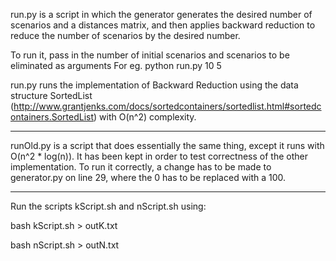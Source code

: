 run.py is a script in which the generator generates the desired number of scenarios and a distances matrix, and then applies 
backward reduction to reduce the number of scenarios by the desired number.

To run it, pass in the number of initial scenarios and scenarios to be eliminated as arguments 
For eg. python run.py 10 5 

run.py runs the implementation of Backward Reduction using the data structure SortedList (http://www.grantjenks.com/docs/sortedcontainers/sortedlist.html#sortedcontainers.SortedList) with O(n^2) complexity.


*****

runOld.py is a script that does essentially the same thing, except it runs with O(n^2 * log(n)). It has been kept in order to test correctness of the other implementation. To run it correctly, a change has to be made to generator.py on line 29, where the 0 has to be replaced with a 100. 


*****

Run the scripts kScript.sh and nScript.sh using:


bash kScript.sh > outK.txt


bash nScript.sh > outN.txt
